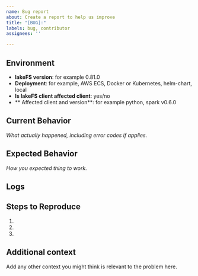 ```yaml
---
name: Bug report
about: Create a report to help us improve
title: "[BUG]:"
labels: bug, contributor
assignees: ''

---
```


<!-- 
Hello Axolotl!

Thank you for contributing to the lakeFS project.
We appreciate the time you invest in filing a bug report and created this template to help make this process easier. It's really important to have all the information and context, to ensure we can properly address your issue. 
Please use the following references to fill out the bug report.

--> 

## Environment
- **lakeFS version**:  for example 0.81.0
- **Deployment**: for example, AWS ECS, Docker or Kubernetes, helm-chart, local
- **Is lakeFS client affected client**: yes/no
- ** Affected client and version**: for example python, spark v0.6.0

## Current Behavior
*What actually happened, including error codes if applies.*

## Expected Behavior
*How you expected thing to work.*

## Logs
<!--
If available, please provide any logs relevant to the issue (lakeFS, clients, ecosystem). Make sure to scrub anything confidential! These will typically be near strings such as `secret`, `access` or `AKIA`
-->

## Steps to Reproduce
1.
2.
3.

## Additional context
Add any other context you might think is relevant to the problem here.
